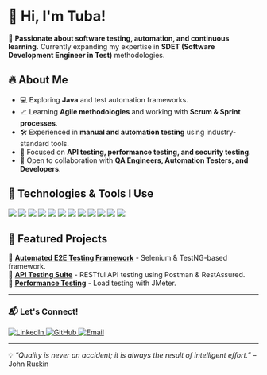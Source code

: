 # 👋 Hi, I'm Tuba!

🚀 **Passionate about software testing, automation, and continuous learning.** Currently expanding my expertise in **SDET (Software Development Engineer in Test)** methodologies.

## 🔥 About Me
- 💻 Exploring **Java** and test automation frameworks.
- 📈 Learning **Agile methodologies** and working with **Scrum & Sprint processes**.
- 🛠 Experienced in **manual and automation testing** using industry-standard tools.
- 🎯 Focused on **API testing, performance testing, and security testing**.
- 🤝 Open to collaboration with **QA Engineers, Automation Testers, and Developers**.

## 🚀 Technologies & Tools I Use

<p align="left">
  <img src="https://img.shields.io/badge/Java-orange?style=for-the-badge&logo=java&logoColor=white" />
  <img src="https://img.shields.io/badge/Selenium-brightgreen?style=for-the-badge&logo=selenium&logoColor=white" />
  <img src="https://img.shields.io/badge/TestNG-orange?style=for-the-badge&logo=testng&logoColor=white" />
  <img src="https://img.shields.io/badge/Cucumber-brightgreen?style=for-the-badge&logo=cucumber&logoColor=white" />
  <img src="https://img.shields.io/badge/JUnit-brightgreen?style=for-the-badge&logo=junit5&logoColor=white" />
  <img src="https://img.shields.io/badge/MySQL-blue?style=for-the-badge&logo=mysql&logoColor=white" />
  <img src="https://img.shields.io/badge/Postman-orange?style=for-the-badge&logo=postman&logoColor=white" />
  <img src="https://img.shields.io/badge/Git-red?style=for-the-badge&logo=git&logoColor=white" />
  <img src="https://img.shields.io/badge/Jira-blue?style=for-the-badge&logo=jira&logoColor=white" />
  <img src="https://img.shields.io/badge/Jenkins-red?style=for-the-badge&logo=jenkins&logoColor=white" />
  <img src="https://img.shields.io/badge/Appium-purple?style=for-the-badge&logo=appium&logoColor=white" />
  <img src="https://img.shields.io/badge/RestAssured-green?style=for-the-badge&logo=restassured&logoColor=white" />
</p>

## 📌 Featured Projects
🔹 **[Automated E2E Testing Framework](#)** - Selenium & TestNG-based framework.  
🔹 **[API Testing Suite](#)** - RESTful API testing using Postman & RestAssured.  
🔹 **[Performance Testing](#)** - Load testing with JMeter.  

---

### 📬 Let's Connect!


<p align="left">
  <a href="https://www.linkedin.com/in/your-profile" target="_blank">
    <img src="https://img.shields.io/badge/LinkedIn-blue?style=for-the-badge&logo=linkedin" alt="LinkedIn">
  </a>
  <a href="https://github.com/your-profile" target="_blank">
    <img src="https://img.shields.io/badge/GitHub-000?style=for-the-badge&logo=github" alt="GitHub">
  </a>
  <a href="mailto:your-email@example.com">
    <img src="https://img.shields.io/badge/Email-D14836?style=for-the-badge&logo=gmail&logoColor=white" alt="Email">
  </a>
</p>

---
💡 _“Quality is never an accident; it is always the result of intelligent effort.”_ – John Ruskin
